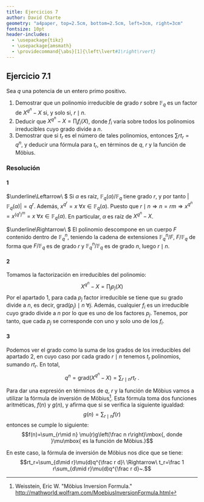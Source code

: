 ```yaml
---
title: Ejercicios 7
author: David Charte
geometry: "a4paper, top=2.5cm, bottom=2.5cm, left=3cm, right=3cm"
fontsize: 10pt
header-includes:
  - \usepackage{tikz}
  - \usepackage{amsmath}
  - \providecommand{\abs}[1]{\left\lvert#1\right\rvert}
---
```


## Ejercicio 7.1

Sea $q$ una potencia de un entero primo positivo.

1. Demostrar que un polinomio irreducible de grado $r$ sobre $\mathbb F_q$ es un factor de $X^{q^n}-X$ si, y solo si, $r\mid n$.
1. Deducir que $X^{q^n}-X=\prod_i f_i(X)$, donde $f_i$ varía sobre todos los polinomios irreducibles cuyo grado divide a $n$.
1. Demostrar que si $t_r$ es el número de tales polinomios, entonces $\sum r t_r=q^n$, y deducir una fórmula para $t_r$, en términos de $q$, $r$ y la función de Möbius.


### Resolución

#### 1
$\underline\Leftarrow\ $ Si $\alpha$ es raíz, $\mathbb F_q(\alpha)/\mathbb F_q$ tiene grado $r$, y por tanto $\lvert \mathbb F_q(\alpha)\rvert=q^r$. Además, $x^{q^r}=x\ \forall x\in \mathbb F_q(\alpha)$. Puesto que $r\mid n\Rightarrow n = rm\Rightarrow x^{q^n}=x^{(q^r)^m}=x\ \forall x\in \mathbb F_q(\alpha)$. En particular, $\alpha$ es raíz de $X^{q^n}-X$.

$\underline\Rightarrow\ $ El polinomio descompone en un cuerpo $F$ contenido dentro de $\mathbb F_q^n$, teniendo la cadena de extensiones $\mathbb F_q^n/F$, $F/\mathbb F_q$ de forma que $F/\mathbb F_q$ es de grado $r$ y $\mathbb F_q^n/\mathbb F_q$ es de grado $n$, luego $r\mid n$.

#### 2

Tomamos la factorización en irreducibles del polinomio:
$$ X^{q^n}-X=\prod_j p_j(X) $$
Por el apartado 1, para cada $p_j$ factor irreducible se tiene que su grado divide a $n$, es decir, $\mbox{grad}(p_j)\mid n\ \forall j$. Además, cualquier $f_i$ es un irreducible cuyo grado divide a $n$ por lo que es uno de los factores $p_j$. Tenemos, por tanto, que cada $p_j$ se corresponde con uno y solo uno de los $f_i$.

#### 3

Podemos ver el grado como la suma de los grados de los irreducibles del apartado 2, en cuyo caso por cada grado $r\mid n$ tenemos $t_r$ polinomios, sumando $rt_r$. En total, $$q^n=\mbox{grad}\left(X^{q^n}-X\right)=\sum_{r\mid n} r t_r~.$$

Para dar una expresión en términos de $q$, $r$ y la función de Möbius vamos a utilizar la fórmula de inversión de Möbius[^mobiusinv]. Esta fórmula toma dos funciones aritméticas, $f(n)$ y $g(n)$, y afirma que si se verifica la siguiente igualdad:
$$g(n)=\sum_{r\mid n} f(r)$$
entonces se cumple lo siguiente:
$$f(n)=\sum_{r\mid n} \mu(r)g\left(\frac n r\right)\mbox{, donde }\mu\mbox{ es la función de Möbius.}$$

En este caso, la fórmula de inversión de Möbius nos dice que se tiene:
$$rt_r=\sum_{d\mid r}\mu(d)q^{\frac r d}\ \Rightarrow\ t_r=\frac 1 r\sum_{d\mid r}\mu(d)q^{\frac r d}~.$$

[^mobiusinv]:  Weisstein, Eric W. "Möbius Inversion Formula." <http://mathworld.wolfram.com/MoebiusInversionFormula.html>

